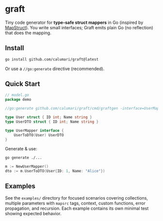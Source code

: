 # graft

Tiny code generator for **type-safe struct mappers** in Go (inspired by [MapStruct](https://mapstruct.org/)). You write small interfaces; Graft emits plain Go (no reflection) that does the mapping.

## Install

```bash
go install github.com/calumari/graft@latest
```

Or use a `//go:generate` directive (recommended).

## Quick Start

```go
// model.go
package demo

//go:generate github.com/calumari/graft/cmd/graftgen -interface=UserMapper -output=mapper_gen.go

type User struct { ID int; Name string }
type UserDTO struct { ID int; Name string }

type UserMapper interface {
    UserToDTO(User) UserDTO
}
```

Generate & use:

```bash
go generate ./...
```

```go
m := NewUserMapper()
dto := m.UserToDTO(User{ID: 1, Name: "Alice"})
```

## Examples

See the `examples/` directory for focused scenarios covering collections, multiple parameters with `mapsrc` tags, context, custom functions, error propagation, and recursion. Each example contains its own minimal test showing expected behavior.
